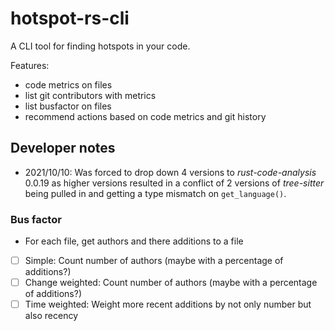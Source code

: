 # hotspot-rs-cli

A CLI tool for finding hotspots in your code.

Features:

- code metrics on files
- list git contributors with metrics
- list busfactor on files
- recommend actions based on code metrics and git history

## Developer notes

- 2021/10/10: Was forced to drop down 4 versions to *rust-code-analysis* 0.0.19 as higher versions resulted in a conflict of 2 versions of *tree-sitter* being pulled in and getting a type mismatch on `get_language()`.

### Bus factor

- For each file, get authors and there additions to a file
- [ ] Simple: Count number of authors (maybe with a percentage of additions?)
- [ ] Change weighted: Count number of authors (maybe with a percentage of additions?)
- [ ] Time weighted: Weight more recent additions by not only number but also recency